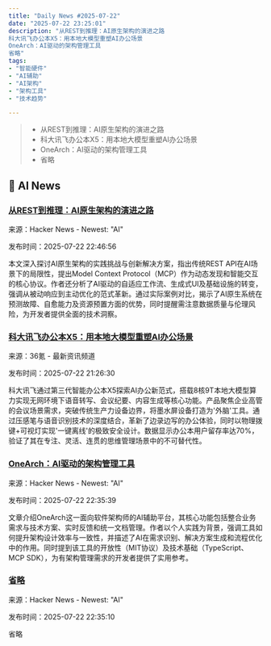 ```yaml
---
title: "Daily News #2025-07-22"
date: "2025-07-22 23:25:01"
description: "从REST到推理：AI原生架构的演进之路
科大讯飞办公本X5：用本地大模型重塑AI办公场景
OneArch：AI驱动的架构管理工具
省略"
tags: 
- "智能硬件"
- "AI辅助"
- "AI架构"
- "架构工具"
- "技术趋势"

---
```


> - 从REST到推理：AI原生架构的演进之路
> - 科大讯飞办公本X5：用本地大模型重塑AI办公场景
> - OneArch：AI驱动的架构管理工具
> - 省略

## 🤖 AI News

### [从REST到推理：AI原生架构的演进之路](https://www.oreilly.com/radar/from-rest-to-reasoning-a-journey-through-ai-first-architecture/)

来源：Hacker News - Newest: "AI"

发布时间：2025-07-22 22:46:56

本文深入探讨AI原生架构的实践挑战与创新解决方案，指出传统REST API在AI场景下的局限性，提出Model Context Protocol（MCP）作为动态发现和智能交互的核心协议。作者还分析了AI驱动的自适应工作流、生成式UI及基础设施的转变，强调从被动响应到主动优化的范式革新。通过实际案例对比，揭示了AI原生系统在预测故障、自愈能力及资源预置方面的优势，同时提醒需注意数据质量与伦理风险，为开发者提供全面的技术洞察。

### [科大讯飞办公本X5：用本地大模型重塑AI办公场景](https://www.36kr.com/p/3390049912062337)

来源：36氪 - 最新资讯频道

发布时间：2025-07-22 21:26:30

科大讯飞通过第三代智能办公本X5探索AI办公新范式，搭载8核9T本地大模型算力实现无网环境下语音转写、会议纪要、内容生成等核心功能。产品聚焦企业高管的会议场景需求，突破传统生产力设备边界，将墨水屏设备打造为'外脑'工具。通过压感笔与语音识别技术的深度结合，革新了边录边写的办公体验，同时以物理拨键+可视灯实现'一键离线'的极致安全设计。数据显示办公本用户留存率达70%，验证了其在专注、灵活、连贯的思维管理场景中的不可替代性。

### [OneArch：AI驱动的架构管理工具](https://theone.archi/)

来源：Hacker News - Newest: "AI"

发布时间：2025-07-22 22:35:39

文章介绍OneArch这一面向软件架构师的AI辅助平台，其核心功能包括整合业务需求与技术方案、实时反馈和统一文档管理。作者以个人实践为背景，强调工具如何提升架构设计效率与一致性，并描述了AI在需求识别、解决方案生成和流程优化中的作用。同时提到该工具的开放性（MIT协议）及技术基础（TypeScript、MCP SDK），为有架构管理需求的开发者提供了实用参考。

### [省略](https://apps.apple.com/gb/app/lift-vault-pr-tracker/id6739142249)

来源：Hacker News - Newest: "AI"

发布时间：2025-07-22 22:35:10

省略
